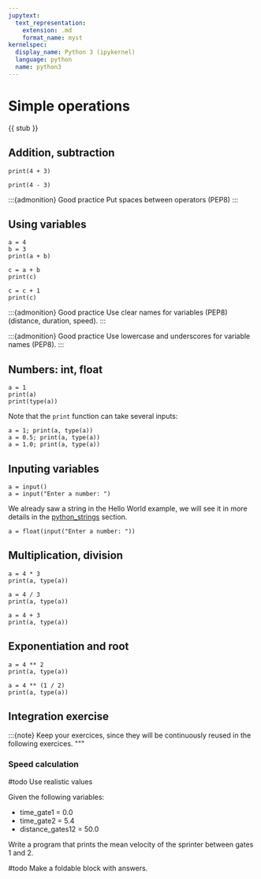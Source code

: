 ```yaml
---
jupytext:
  text_representation:
    extension: .md
    format_name: myst
kernelspec:
  display_name: Python 3 (ipykernel)
  language: python
  name: python3
---
```


# Simple operations

{{ stub }}

## Addition, subtraction

```{code-cell}
print(4 + 3)
```

```{code-cell}
print(4 - 3)
```

:::{admonition} Good practice
Put spaces between operators (PEP8)
:::

## Using variables

```{code-cell}
a = 4
b = 3
print(a + b)
```

```{code-cell}
c = a + b
print(c)
```

```{code-cell}
c = c + 1
print(c)
````

:::{admonition} Good practice
Use clear names for variables (PEP8) (distance, duration, speed).
:::

:::{admonition} Good practice
Use lowercase and underscores for variable names (PEP8).
:::

## Numbers: int, float

```{code-cell}
a = 1
print(a)
print(type(a))
```

Note that the `print` function can take several inputs:
```{code-cell}
a = 1; print(a, type(a))
a = 0.5; print(a, type(a))
a = 1.0; print(a, type(a))
```

## Inputing variables

```
a = input()
a = input("Enter a number: ")
```

We already saw a string in the Hello World example, we will see it in more details in the [python_strings](python_strings.md) section.

```
a = float(input("Enter a number: "))
```

## Multiplication, division

```{code-cell}
a = 4 * 3
print(a, type(a))

a = 4 / 3
print(a, type(a))

a = 4 + 3
print(a, type(a))
```

## Exponentiation and root

```{code-cell}
a = 4 ** 2
print(a, type(a))

a = 4 ** (1 / 2)
print(a, type(a))
```

## Integration exercise

:::{note}
Keep your exercices, since they will be continuously reused in the following exercices.
"""

### Speed calculation

#todo Use realistic values

Given the following variables:
  - time_gate1 = 0.0
  - time_gate2 = 5.4
  - distance_gates12 = 50.0

Write a program that prints the mean velocity of the sprinter between gates 1 and 2.

#todo Make a foldable block with answers.
